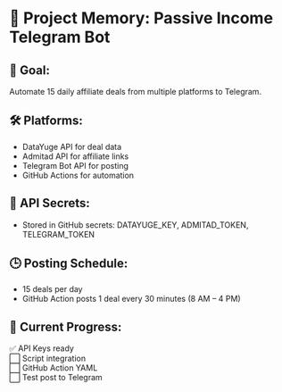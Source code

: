 
# 🔁 Project Memory: Passive Income Telegram Bot

## 🚀 Goal:
Automate 15 daily affiliate deals from multiple platforms to Telegram.

## 🛠 Platforms:
- DataYuge API for deal data
- Admitad API for affiliate links
- Telegram Bot API for posting
- GitHub Actions for automation

## 🔐 API Secrets:
- Stored in GitHub secrets: DATAYUGE_KEY, ADMITAD_TOKEN, TELEGRAM_TOKEN

## 🕒 Posting Schedule:
- 15 deals per day
- GitHub Action posts 1 deal every 30 minutes (8 AM – 4 PM)

## 🧱 Current Progress:
✅ API Keys ready  
⬜ Script integration  
⬜ GitHub Action YAML  
⬜ Test post to Telegram  
